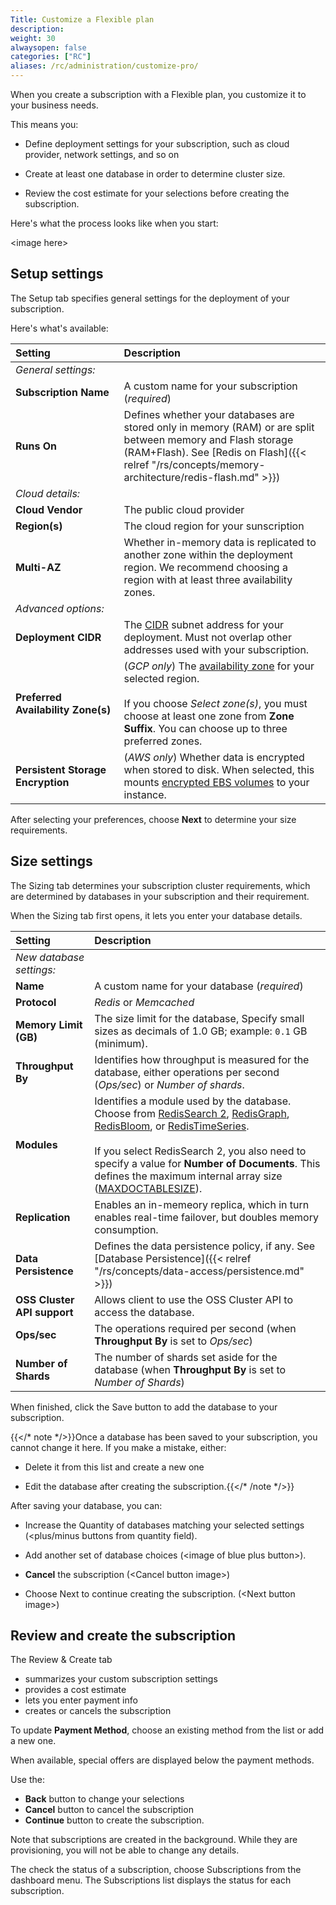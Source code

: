 ```yaml
---
Title: Customize a Flexible plan
description:
weight: 30
alwaysopen: false
categories: ["RC"]
aliases: /rc/administration/customize-pro/
---
```


When you create a subscription with a Flexible plan, you customize it to your business needs.

This means you:

- Define deployment settings for your subscription, such as cloud provider, network settings, and so on

- Create at least one database in order to determine cluster size.

- Review the cost estimate for your selections before creating the subscription.

Here's what the process looks like when you start:

&lt;image here>

## Setup settings

The Setup tab specifies general settings for the deployment of your subscription.

Here's what's available:

| Setting | Description |
|:---------|:-----------|
| _General settings:_|
| **Subscription&nbsp;Name** | A custom name for your subscription (_required_) |
| **Runs On**| Defines whether your databases are stored only in memory (RAM) or are split between memory and Flash storage (RAM+Flash).  See [Redis on Flash]({{< relref "/rs/concepts/memory-architecture/redis-flash.md" >}})|
| _Cloud details:_|
| **Cloud Vendor** | The public cloud provider |
| **Region(s)** | The cloud region for your sunscription |
| **Multi-AZ** | Whether in-memory data is replicated to another zone within the deployment region. We recommend choosing a region with at least three availability zones.|
| _Advanced options:_|
| **Deployment CIDR** | The [CIDR](https://en.wikipedia.org/wiki/Classless_Inter-Domain_Routing) subnet address for your deployment. Must not overlap other addresses used with your subscription.|
| **Preferred Availability Zone(s)** | (_GCP only_) The [availability zone](https://cloud.google.com/compute/docs/regions-zones/#available) for your selected region.<br/><br/>If you choose *Select zone(s)*, you must choose at least one zone from **Zone Suffix**.  You can choose up to three preferred zones. |
| **Persistent Storage Encryption** | (_AWS only_) Whether data is encrypted when stored to disk.  When selected, this mounts [encrypted EBS volumes](https://aws.amazon.com/ebs/faqs/#Encryption) to your instance. |

After selecting your preferences, choose **Next** to determine your size requirements.

## Size settings

The Sizing tab determines your subscription cluster requirements, which are determined by databases in your subscription and their requirement.

When the Sizing tab first opens, it lets you enter your database details.

| Setting | Description |
|:---------|:-----------|
| _New database settings:_|
| **Name** | A custom name for your database (_required_) |
| **Protocol** | _Redis_ or _Memcached_ |
| **Memory Limit (GB)** | The size limit for the database, Specify small sizes as decimals of 1.0&nbsp;GB; example: `0.1` GB (minimum).| 
| **Throughput By** | Identifies how throughput is measured for the database, either operations per second (_Ops/sec_) or _Number of shards_. |
| **Modules** | Identifies a module used by the database.  Choose from [RedisSearch&nbsp;2](#), [RedisGraph](#), [RedisBloom](#), or [RedisTimeSeries](#).<br/><br/>If you select RedisSearch 2, you also need to specify a value for **Number of Documents**.  This defines the maximum internal array size ([MAXDOCTABLESIZE](https://oss.redislabs.com/redisearch/Configuring/?_ga=2.155176508.524468484.1612194154-499260268.1607530891#maxdoctablesize)).|
| **Replication** | Enables an in-memeory replica, which in turn enables real-time failover, but doubles memory consumption. |
| **Data Persistence** | Defines the data persistence policy, if any. See [Database Persistence]({{< relref "/rs/concepts/data-access/persistence.md" >}}) |
| **OSS Cluster API support** | Allows client to use the OSS Cluster API to access the database. |
| **Ops/sec** | The operations required per second (when **Throughput By** is set to _Ops/sec_) |
| **Number of Shards** | The number of shards set aside for the database (when **Throughput By** is set to _Number of Shards_) |

When finished, click the Save button to add the database to your subscription.

{{</* note */>}}Once a database has been saved to your subscription, you cannot change it here.  If you make a mistake, either:

- Delete it from this list and create a new one

- Edit the database after creating the subscription.{{</* /note */>}}

After saving your database, you can:

- Increase the Quantity of databases matching your selected settings (&lt;plus/minus buttons from quantity field).

- Add another set of database choices (&lt;image of blue plus button>).

- **Cancel** the subscription (&lt;Cancel button image>)

- Choose Next to continue creating the subscription. (&lt;Next button image>)

## Review and create the subscription

The Review & Create tab 

- summarizes your custom subscription settings
- provides a cost estimate
- lets you enter payment info
- creates or cancels the subscription

To update **Payment Method**, choose an existing method from the list or add a new one.

When available, special offers are displayed below the payment methods.

Use the:

- **Back** button to change your selections
- **Cancel** button to cancel the subscription
- **Continue** button to create the subscription.

Note that subscriptions are created in the background.  While they are provisioning, you will not be able to change any details.

The check the status of a subscription, choose Subscriptions from the dashboard menu.  The Subscriptions list displays the status for each subscription.
